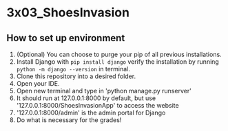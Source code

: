 # 3x03_ShoesInvasion

## How to set up environment
1. (Optional) You can choose to purge your pip of all previous installations.
2. Install Django with `pip install django` verify the installation by running `python -m django --version` in terminal.
3. Clone this repository into a desired folder.
4. Open your IDE.
5. Open new terminal and type in 'python manage.py runserver'
6. It should run at 127.0.0.1:8000 by default, but use '127.0.0.1:8000/ShoesInvasionApp' to access the website
7. '127.0.0.1:8000/admin' is the admin portal for Django
8. Do what is necessary for the grades!
